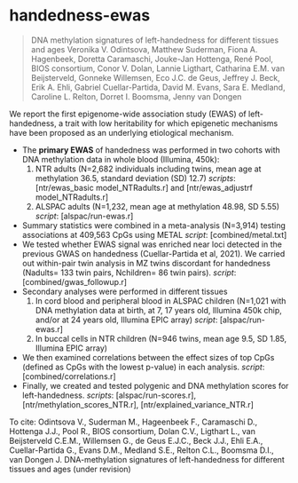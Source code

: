 # handedness-ewas

> DNA methylation signatures of left-handedness for different tissues and ages 
> Veronika V. Odintsova, Matthew Suderman, Fiona A. Hagenbeek, Doretta Caramaschi, Jouke-Jan Hottenga, René Pool, BIOS consortium,
> Conor V. Dolan, Lannie Ligthart, Catharina E.M. van Beijsterveld, Gonneke Willemsen, Eco J.C. de Geus, Jeffrey J. Beck, Erik A.
> Ehli, Gabriel Cuellar-Partida, David M. Evans, Sara E. Medland, Caroline L. Relton, Dorret I. Boomsma, Jenny van Dongen

We report the first epigenome-wide association study (EWAS) of left-handedness, a trait with low heritability for which epigenetic mechanisms have been proposed as an underlying etiological mechanism. 
* The **primary EWAS** of handedness was performed in two cohorts with DNA methylation data in whole blood (Illumina, 450k): 
    1. NTR adults (N=2,682 individuals including twins, mean age at methylation 36.5, standard deviation (SD) 12.7)
        *scripts*: [ntr/ewas_basic model_NTRadults.r] and [ntr/ewas_adjustrf model_NTRadults.r]
    2. ALSPAC adults (N=1,232, mean age at methylation 48.98, SD 5.55)
        *script*: [alspac/run-ewas.r]
* Summary statistics were combined in a meta-analysis (N=3,914) testing associations at 409,563 CpGs using METAL
    *script*: [combined/metal.txt] 
* We tested whether EWAS signal was enriched near loci detected in the previous GWAS on handedness (Cuellar-Partida et al, 2021). We carried out within-pair twin analysis in MZ twins discordant for handedness (Nadults= 133 twin pairs, Nchildren= 86 twin pairs). 
    *script*: [combined/gwas_followup.r]
* Secondary analyses were performed in different tissues
    1. In cord blood and peripheral blood in ALSPAC children (N=1,021 with DNA methylation data at birth, at 7, 17 years old, Illumina 450k chip, and/or at 24 years old, Illumina EPIC array)
        *script*: [alspac/run-ewas.r] 
    2. In buccal cells in NTR children (N=946 twins, mean age 9.5, SD 1.85, Illumina EPIC array)
* We then examined correlations between the effect sizes of top CpGs (defined as CpGs with the lowest p-value) in each analysis.
    *script*: [combined/correlations.r] 
* Finally, we created and tested polygenic and DNA methylation scores for left-handedness. 
    *scripts*: [alspac/run-scores.r], [ntr/methylation_scores_NTR.r], [ntr/explained_variance_NTR.r]


To cite: Odintsova V., Suderman M., Hageenbeek F., Caramaschi D., Hottenga J.J., Pool R., BIOS consortium, Dolan C.V., Ligthart L., van Beijsterveld C.E.M., Willemsen G., de Geus E.J.C., Beck J.J., Ehli E.A., Cuellar-Partida G., Evans D.M., Medland S.E., Relton C.L., Boomsma D.I., van Dongen J. DNA-methylation signatures of left-handedness for different tissues and ages (under revision)

